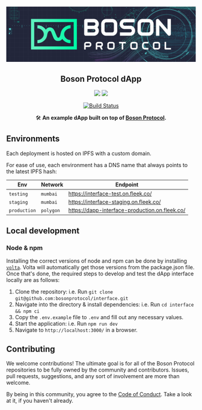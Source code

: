 [![banner](docs/assets/banner.png)](https://bosonprotocol.io)

<h2 align="center">Boson Protocol dApp</h2>

<div align="center">

<a href="">![](https://img.shields.io/badge/license-Apache--2.0-brightgreen?style=flat-square)</a>
<a href="https://discord.com/invite/QSdtKRaap6">![](https://img.shields.io/badge/Chat%20on-Discord-%235766f2?style=flat-square)</a>


<a href="https://github.com/bosonprotocol/interface/actions/workflows/ci.yaml">[![Build Status](https://github.com/bosonprotocol/interface/actions/workflows/ci.yaml/badge.svg?branch=main)](https://github.com/bosonprotocol/interface/actions/workflows/ci.yaml)</a>

</div>

<div align="center">

🛠️ **An example dApp built on top of [Boson Protocol](https://bosonprotocol.io/).**

</div>

## Environments

Each deployment is hosted on IPFS with a custom domain.

For ease of use, each environment has a DNS name that always points to the latest IPFS hash: 

| Env          | Network   | Endpoint                                                        |
| ------------ | --------- | --------------------------------------------------------------- |
| `testing`    | `mumbai` | https://interface-test.on.fleek.co/                             |
| `staging`    | `mumbai` | https://interface-staging.on.fleek.co/                          |
| `production` | `polygon` | https://dapp-interface-production.on.fleek.co/                                                           |

## Local development

### Node & npm

Installing the correct versions of node and npm can be done by installing [`volta`](https://volta.sh/). Volta will automatically get those versions from the package.json file. Once that's done, the required steps to develop and test the dApp interface locally are as follows:

1. Clone the repository: i.e. Run `git clone git@github.com:bosonprotocol/interface.git`
2. Navigate into the directory & install dependencies: i.e. Run `cd interface && npm ci`
3. Copy the `.env.example` file to `.env` and fill out any necessary values.
4. Start the application: i.e. Run `npm run dev`
5. Navigate to `http://localhost:3000/` in a browser.


## Contributing

We welcome contributions! The ultimate goal is for all of the Boson Protocol repositories to be fully owned by the community and contributors. Issues, pull requests, suggestions, and any sort of involvement are more than welcome.

By being in this community, you agree to the [Code of Conduct](/docs/code-of-conduct.md). Take a look at it, if you haven't already.
